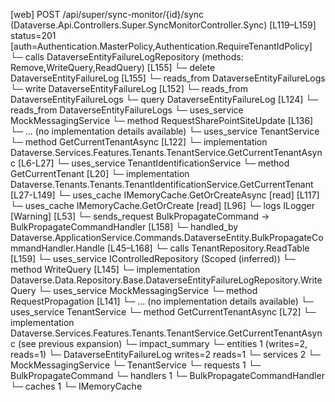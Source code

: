 [web] POST /api/super/sync-monitor/{id}/sync  (Dataverse.Api.Controllers.Super.SyncMonitorController.Sync)  [L119–L159] status=201 [auth=Authentication.MasterPolicy,Authentication.RequireTenantIdPolicy]
  └─ calls DataverseEntityFailureLogRepository (methods: Remove,WriteQuery,ReadQuery) [L155]
  └─ delete DataverseEntityFailureLog [L155]
    └─ reads_from DataverseEntityFailureLogs
  └─ write DataverseEntityFailureLog [L152]
    └─ reads_from DataverseEntityFailureLogs
  └─ query DataverseEntityFailureLog [L124]
    └─ reads_from DataverseEntityFailureLogs
  └─ uses_service MockMessagingService
    └─ method RequestSharePointSiteUpdate [L136]
      └─ ... (no implementation details available)
  └─ uses_service TenantService
    └─ method GetCurrentTenantAsync [L122]
      └─ implementation Dataverse.Services.Features.Tenants.TenantService.GetCurrentTenantAsync [L6-L27]
        └─ uses_service TenantIdentificationService
          └─ method GetCurrentTenant [L20]
            └─ implementation Dataverse.Tenants.Tenants.TenantIdentificationService.GetCurrentTenant [L27-L149]
              └─ uses_cache IMemoryCache.GetOrCreateAsync [read] [L117]
              └─ uses_cache IMemoryCache.GetOrCreate [read] [L96]
              └─ logs ILogger<ITenantIdentificationService> [Warning] [L53]
  └─ sends_request BulkPropagateCommand -> BulkPropagateCommandHandler [L158]
    └─ handled_by Dataverse.ApplicationService.Commands.DataverseEntity.BulkPropagateCommandHandler.Handle [L45–L168]
      └─ calls TenantRepository.ReadTable [L159]
      └─ uses_service IControlledRepository<DataverseEntityFailureLog> (Scoped (inferred))
        └─ method WriteQuery [L145]
          └─ implementation Dataverse.Data.Repository.Base.DataverseEntityFailureLogRepository.WriteQuery
      └─ uses_service MockMessagingService
        └─ method RequestPropagation [L141]
          └─ ... (no implementation details available)
      └─ uses_service TenantService
        └─ method GetCurrentTenantAsync [L72]
          └─ implementation Dataverse.Services.Features.Tenants.TenantService.GetCurrentTenantAsync (see previous expansion)
  └─ impact_summary
    └─ entities 1 (writes=2, reads=1)
      └─ DataverseEntityFailureLog writes=2 reads=1
    └─ services 2
      └─ MockMessagingService
      └─ TenantService
    └─ requests 1
      └─ BulkPropagateCommand
    └─ handlers 1
      └─ BulkPropagateCommandHandler
    └─ caches 1
      └─ IMemoryCache

